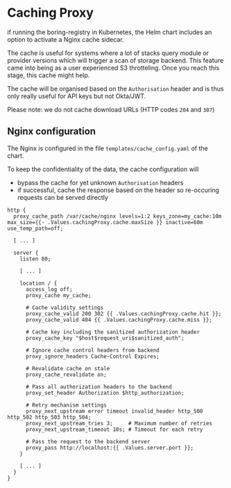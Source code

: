 # Caching Proxy

if running the boring-registry in Kubernetes, the Helm chart includes an option to activate a Nginx cache sidecar.

The cache is useful for systems where a lot of stacks query module or provider versions which will trigger a scan of storage backend.
This feature came into being as a user experienced S3 throtteling. Once you reach this stage, this cache might help.

The cache will be organised based on the `Authorisation` header and is thus only really useful for API keys but not Okta/JWT.

Please note: we do not cache download URLs (HTTP codes `204` and `307`)

## Nginx configuration
The Nginx is configured in the file `templates/cache_config.yaml` of the chart.

To keep the confidentiality of the data, the cache configuration will
- bypass the cache for yet unknown `Authorisation` headers
- if successful, cache the response based on the header so re-occuring requests can be served directly

```nginx
http {
  proxy_cache_path /var/cache/nginx levels=1:2 keys_zone=my_cache:10m max_size={{- .Values.cachingProxy.cache.maxSize }} inactive=60m use_temp_path=off;

  [ ... ]

  server {
    listen 80;

    [ ... ]
    
    location / {
      access_log off;
      proxy_cache my_cache;

      # Cache validity settings
      proxy_cache_valid 200 302 {{ .Values.cachingProxy.cache.hit }};
      proxy_cache_valid 404 {{ .Values.cachingProxy.cache.miss }};

      # Cache key including the sanitized authorization header
      proxy_cache_key "$host$request_uri$sanitized_auth";

      # Ignore cache control headers from backend
      proxy_ignore_headers Cache-Control Expires;

      # Revalidate cache on stale
      proxy_cache_revalidate on;

      # Pass all authorization headers to the backend
      proxy_set_header Authorization $http_authorization;

      # Retry mechanism settings
      proxy_next_upstream error timeout invalid_header http_500 http_502 http_503 http_504;
      proxy_next_upstream_tries 3;     # Maximum number of retries
      proxy_next_upstream_timeout 10s; # Timeout for each retry

      # Pass the request to the backend server
      proxy_pass http://localhost:{{ .Values.server.port }};
    }
    
    [ ... ]
  }
}
```